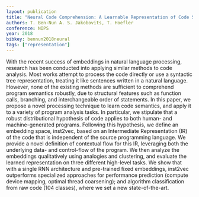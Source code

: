 ```yaml
---
layout: publication
title: "Neural Code Comprehension: A Learnable Representation of Code Semantics"
authors: T. Ben-Nun A. S. Jakobovits, T. Hoefler
conference: NIPS
year: 2018
bibkey: bennun2018neural
tags: ["representation"]
---
```

With the recent success of embeddings in natural language processing, research has been conducted into applying similar methods to code analysis. Most works attempt to process the code directly or use a syntactic tree representation, treating it like sentences written in a natural language. However, none of the existing methods are sufficient to comprehend program semantics robustly, due to structural features such as function calls, branching, and interchangeable order of statements. In this paper, we propose a novel processing technique to learn code semantics, and apply it to a variety of program analysis tasks. In particular, we stipulate that a robust distributional hypothesis of code applies to both human- and machine-generated programs. Following this hypothesis, we define an embedding space, inst2vec, based on an Intermediate Representation (IR) of the code that is independent of the source programming language. We provide a novel definition of contextual flow for this IR, leveraging both the underlying data- and control-flow of the program. We then analyze the embeddings qualitatively using analogies and clustering, and evaluate the learned representation on three different high-level tasks. We show that with a single RNN architecture and pre-trained fixed embeddings, inst2vec outperforms specialized approaches for performance prediction (compute device mapping, optimal thread coarsening); and algorithm classification from raw code (104 classes), where we set a new state-of-the-art.
